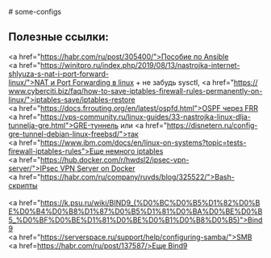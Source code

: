  
 ​#​ ​some-configs 
 ​<h2>Полезные ссылки:</h2> 
 ​<a href="https://habr.com/ru/post/305400/">Пособие по Ansible</a><br> 
 ​<a href="https://winitpro.ru/index.php/2019/08/13/nastrojka-internet-shlyuza-s-nat-i-port-forward-linux/">NAT и Port Forwarding в linux</a> + не забудь sysctl, <a href="https://www.cyberciti.biz/faq/how-to-save-iptables-firewall-rules-permanently-on-linux/">iptables-save/iptables-restore</a><br> 
 ​<a href="https://docs.frrouting.org/en/latest/ospfd.html">OSPF через FRR<a/><br> 
 ​<a href="https://vps-community.ru/linux-guides/33-nastrojka-linux-dlja-tunnelja-gre.html">GRE-туннель</a> или <a href="https://disnetern.ru/config-gre-tunnel-debian-linux-freebsd/">так</a><br> 
 ​<a href="https://www.ibm.com/docs/en/linux-on-systems?topic=tests-firewall-iptables-rules">Еще немного iptables</a><br> 
 ​<a href="https://hub.docker.com/r/hwdsl2/ipsec-vpn-server/">IPsec VPN Server on Docker</a><br> 
 ​<a href="https://habr.com/ru/company/ruvds/blog/325522/">Bash-скрипты</a><br> 
 ​<a href="https://k.psu.ru/wiki/BIND9_(%D0%BC%D0%B5%D1%82%D0%BE%D0%B4%D0%B8%D1%87%D0%B5%D1%81%D0%BA%D0%BE%D0%B5_%D0%BF%D0%BE%D1%81%D0%BE%D0%B1%D0%B8%D0%B5)">Bind9</a><br> 
 ​<a href="https://serverspace.ru/support/help/configuring-samba/">SMB</a><br> 
 ​<a href=https://habr.com/ru/post/137587/>Еще Bind9</a>
